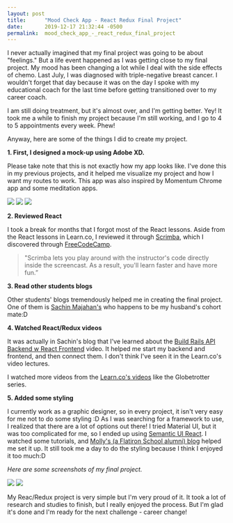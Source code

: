 ```yaml
---
layout: post
title:      "Mood Check App - React Redux Final Project"
date:       2019-12-17 21:32:44 -0500
permalink:  mood_check_app_-_react_redux_final_project
---
```



I never actually imagined that my final project was going to be about "feelings." But a life event happened as I was getting close to my final project. My mood has been changing a lot while I deal with the side effects of chemo. Last July, I was diagnosed with triple-negative breast cancer. I wouldn't forget that day because it was on the day I spoke with my educational coach for the last time before getting transitioned over to my career coach. 

I am still doing treatment, but it's almost over, and I'm getting better. Yey! It took me a while to finish my project because I'm still working, and I go to 4 to 5 appointments every week. Phew!
 
 Anyway, here are some of the things I did to create my project.
 
**1. First, I designed a mock-up using Adobe XD.**

Please take note that this is not exactly how my app looks like. I've done this in my previous projects, and it helped me visualize my project and how I want my routes to work. This app was also inspired by Momentum Chrome app and some meditation apps.
 
 ![](https://i.imgur.com/9pAUXuX.png)
 ![](https://i.imgur.com/wI43dEh.png)
 ![](https://i.imgur.com/leivnd8.png)


**2. Reviewed React**

I took a break for months that I forgot most of the React lessons. Aside from the React lessons in Learn.co, I reviewed it through [Scrimba](https://scrimba.com/g/glearnreact), which I discovered through [FreeCodeCamp](https://www.youtube.com/watch?v=DLX62G4lc44&t=2554s).
 
>  "Scrimba lets you play around with the instructor's code directly inside the screencast. As a result, you'll learn faster and have more fun.” 

**3. Read other students blogs**

Other students' blogs tremendously helped me in creating the final project. One of them is [Sachin Majahan's](http://crackingthecode.net/final_project_react-redux_front-end_web_app_with_rails_api_back-end) who happens to be my husband's cohort mate:D 


**4. Watched React/Redux videos**

It was actually in Sachin's blog that I've learned about the [Build Rails API Backend w React Frontend](https://www.youtube.com/watch?v=cRuJCeXZadM) video. It helped me start my backend and frontend, and then connect them. I don't think I've seen it in the Learn.co's video lectures.

I watched more videos from the [Learn.co's videos](https://instruction.learn.co/student/video_lectures#/?query=React) like the Globetrotter series.

**5. Added some styling**

I currently work as a graphic designer, so in every project, it isn't very easy for me not to do some styling :D As I was searching for a framework to use, I realized that there are a lot of options out there! I tried Material UI, but it was too complicated for me, so I ended up using [Semantic UI React](https://react.semantic-ui.com/). I watched some tutorials, and [Molly's (a Flatiron School alumni) blog](https://dev.to/mccarronmollye/my-first-react-project-1ijk) helped me set it up. It still took me a day to do the styling because I think I enjoyed it too much:D

*Here are some screenshots of my final project.*

![](https://i.imgur.com/CoQmSVJ.png) 
![](https://i.imgur.com/pEK2xhv.png)


My Reac/Redux project is very simple but I'm very proud of it. It took a lot of research and studies to finish, but I really enjoyed the process. But I'm glad it's done and I'm ready for the next challenge - career change!



 
 
 
 
 
 
